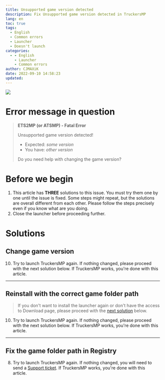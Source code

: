 ```yaml
---
title: Unsupported game version detected
description: Fix Unsupported game version detected in TruckersMP
lang: en
toc: true
tags:
  - English
  - Common errors
  - Launcher
  - Doesn't launch
categories:
  - - English
    - Launcher
    - Common errors
author: CJMAXiK
date: 2022-09-10 14:58:23
updated:
---
```

![](https://i.imgur.com/IaxM7Rm.png)
<!-- more -->
# Error message in question
> **ETS2MP (or ATSMP) - Fatal Error**
>
> Unsupported game version detected!<br/>
> * Expected: *some version*<br/>
> * You have: *other version*
>
> Do you need help with changing the game version?

# Before we begin
1. This article has **THREE** solutions to this issue. You must try them one by one until the issue is fixed. Some steps might repeat, but the solutions are overall different from each other. Please follow the steps precisely even if you know what are you doing.
2. Close the launcher before proceeding further. 

# Solutions

## Change game version
<!-- md en/launcher-solutions/change-game-version.md -->

10. Try to launch TruckersMP again. If nothing changed, please proceed with the next solution below. If TruckersMP works, you're done with this article.

***

## Reinstall with the correct game folder path
> If you don't want to install the launcher again or don't have the access to Download page, please proceed with the [next solution](#Fix-the-game-folder-path-in-Registry) below.
<!-- md en/launcher-solutions/reinstall-with-correct-game-path.md -->

10. Try to launch TruckersMP again. If nothing changed, please proceed with the next solution below. If TruckersMP works, you're done with this article.

***

## Fix the game folder path in Registry
<!-- md en/launcher-solutions/registry-fix.md -->

8. Try to launch TruckersMP again. If nothing changed, you will need to send a [Support ticket](https://truckersmp.com/support/ticket/create). If TruckersMP works, you're done with this article.


